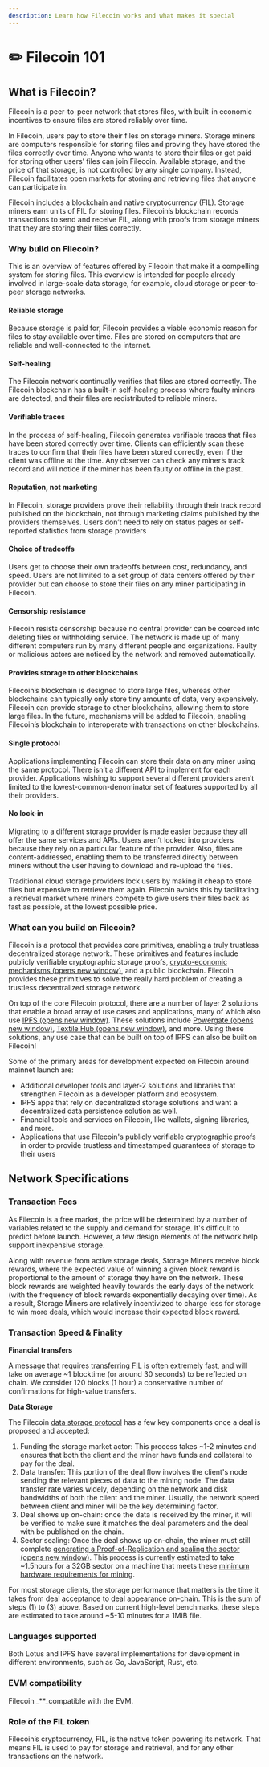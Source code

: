 ```yaml
---
description: Learn how Filecoin works and what makes it special
---
```


# ✏️ Filecoin 101

## **What is Filecoin?**

Filecoin is a peer-to-peer network that stores files, with built-in economic incentives to ensure files are stored reliably over time.

In Filecoin, users pay to store their files on storage miners. Storage miners are computers responsible for storing files and proving they have stored the files correctly over time. Anyone who wants to store their files or get paid for storing other users’ files can join Filecoin. Available storage, and the price of that storage, is not controlled by any single company. Instead, Filecoin facilitates open markets for storing and retrieving files that anyone can participate in.

Filecoin includes a blockchain and native cryptocurrency \(FIL\). Storage miners earn units of FIL for storing files. Filecoin’s blockchain records transactions to send and receive FIL, along with proofs from storage miners that they are storing their files correctly.

### **Why build on Filecoin?**

This is an overview of features offered by Filecoin that make it a compelling system for storing files. This overview is intended for people already involved in large-scale data storage, for example, cloud storage or peer-to-peer storage networks.

#### Reliable storage <a id="reliable-storage"></a>

Because storage is paid for, Filecoin provides a viable economic reason for files to stay available over time. Files are stored on computers that are reliable and well-connected to the internet.

#### Self-healing <a id="self-healing"></a>

The Filecoin network continually verifies that files are stored correctly. The Filecoin blockchain has a built-in self-healing process where faulty miners are detected, and their files are redistributed to reliable miners.

#### Verifiable traces <a id="verifiable-traces"></a>

In the process of self-healing, Filecoin generates verifiable traces that files have been stored correctly over time. Clients can efficiently scan these traces to confirm that their files have been stored correctly, even if the client was offline at the time. Any observer can check any miner’s track record and will notice if the miner has been faulty or offline in the past.

#### Reputation, not marketing <a id="reputation-not-marketing"></a>

In Filecoin, storage providers prove their reliability through their track record published on the blockchain, not through marketing claims published by the providers themselves. Users don’t need to rely on status pages or self-reported statistics from storage providers

#### Choice of tradeoffs <a id="choice-of-tradeoffs"></a>

Users get to choose their own tradeoffs between cost, redundancy, and speed. Users are not limited to a set group of data centers offered by their provider but can choose to store their files on any miner participating in Filecoin.

#### Censorship resistance <a id="censorship-resistance"></a>

Filecoin resists censorship because no central provider can be coerced into deleting files or withholding service. The network is made up of many different computers run by many different people and organizations. Faulty or malicious actors are noticed by the network and removed automatically.

#### Provides storage to other blockchains <a id="provides-storage-to-other-blockchains"></a>

Filecoin’s blockchain is designed to store large files, whereas other blockchains can typically only store tiny amounts of data, very expensively. Filecoin can provide storage to other blockchains, allowing them to store large files. In the future, mechanisms will be added to Filecoin, enabling Filecoin’s blockchain to interoperate with transactions on other blockchains.

#### Single protocol <a id="single-protocol"></a>

Applications implementing Filecoin can store their data on any miner using the same protocol. There isn’t a different API to implement for each provider. Applications wishing to support several different providers aren’t limited to the lowest-common-denominator set of features supported by all their providers.

#### No lock-in <a id="no-lock-in"></a>

Migrating to a different storage provider is made easier because they all offer the same services and APIs. Users aren’t locked into providers because they rely on a particular feature of the provider. Also, files are content-addressed, enabling them to be transferred directly between miners without the user having to download and re-upload the files.

Traditional cloud storage providers lock users by making it cheap to store files but expensive to retrieve them again. Filecoin avoids this by facilitating a retrieval market where miners compete to give users their files back as fast as possible, at the lowest possible price.

### **What can you build on Filecoin?**

Filecoin is a protocol that provides core primitives, enabling a truly trustless decentralized storage network. These primitives and features include publicly verifiable cryptographic storage proofs, [crypto-economic mechanisms \(opens new window\)](https://filecoin.io/blog/filecoin-cryptoeconomic-constructions/), and a public blockchain. Filecoin provides these primitives to solve the really hard problem of creating a trustless decentralized storage network.

On top of the core Filecoin protocol, there are a number of layer 2 solutions that enable a broad array of use cases and applications, many of which also use [IPFS \(opens new window\)](https://ipfs.io/). These solutions include [Powergate \(opens new window\)](https://docs.textile.io/powergate/), [Textile Hub \(opens new window\)](https://blog.textile.io/announcing-the-textile-protocol-hub/), and more. Using these solutions, any use case that can be built on top of IPFS can also be built on Filecoin!

Some of the primary areas for development expected on Filecoin around mainnet launch are:

* Additional developer tools and layer-2 solutions and libraries that strengthen Filecoin as a developer platform and ecosystem.
* IPFS apps that rely on decentralized storage solutions and want a decentralized data persistence solution as well.
* Financial tools and services on Filecoin, like wallets, signing libraries, and more.
* Applications that use Filecoin's publicly verifiable cryptographic proofs in order to provide trustless and timestamped guarantees of storage to their users

## **Network Specifications**

### **Transaction Fees**

As Filecoin is a free market, the price will be determined by a number of variables related to the supply and demand for storage. It's difficult to predict before launch. However, a few design elements of the network help support inexpensive storage.

Along with revenue from active storage deals, Storage Miners receive block rewards, where the expected value of winning a given block reward is proportional to the amount of storage they have on the network. These block rewards are weighted heavily towards the early days of the network \(with the frequency of block rewards exponentially decaying over time\). As a result, Storage Miners are relatively incentivized to charge less for storage to win more deals, which would increase their expected block reward.

### **Transaction Speed & Finality**

**Financial transfers**

A message that requires [transferring FIL](https://docs.filecoin.io/get-started/lotus/send-and-receive-fil/#sending-fil) is often extremely fast, and will take on average ~1 blocktime \(or around 30 seconds\) to be reflected on chain. We consider 120 blocks \(1 hour\) a conservative number of confirmations for high-value transfers.

**Data Storage**

The Filecoin [data storage protocol](https://docs.filecoin.io/store/lotus/store-data/) has a few key components once a deal is proposed and accepted:

1. Funding the storage market actor: This process takes ~1-2 minutes and ensures that both the client and the miner have funds and collateral to pay for the deal.
2. Data transfer: This portion of the deal flow involves the client's node sending the relevant pieces of data to the mining node. The data transfer rate varies widely, depending on the network and disk bandwidths of both the client and the miner. Usually, the network speed between client and miner will be the key determining factor.
3. Deal shows up on-chain: once the data is received by the miner, it will be verified to make sure it matches the deal parameters and the deal with be published on the chain.
4. Sector sealing: Once the deal shows up on-chain, the miner must still complete [generating a Proof-of-Replication and sealing the sector \(opens new window\)](https://spec.filecoin.io/#systems__filecoin_mining__sector__adding_storage). This process is currently estimated to take ~1.5hours for a 32GB sector on a machine that meets these [minimum hardware requirements for mining](https://docs.filecoin.io/mine/hardware-requirements/#general-hardware-requirements).

For most storage clients, the storage performance that matters is the time it takes from deal acceptance to deal appearance on-chain. This is the sum of steps \(1\) to \(3\) above. Based on current high-level benchmarks, these steps are estimated to take around ~5-10 minutes for a 1MiB file.

### **Languages supported**

Both Lotus and IPFS have several implementations for development in different environments, such as Go, JavaScript, Rust, etc.

### **EVM compatibility**

Filecoin _\*\*_compatible with the EVM.

### **Role of the FIL token**

Filecoin’s cryptocurrency, FIL, is the native token powering its network. That means FIL is used to pay for storage and retrieval, and for any other transactions on the network.

